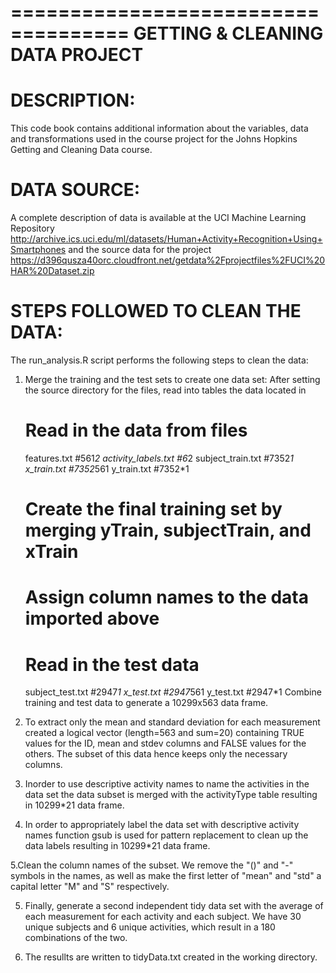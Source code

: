 ====================================
GETTING & CLEANING DATA PROJECT
====================================

DESCRIPTION:
====================
This code book contains additional information about the variables, data and transformations used in the course project for the Johns Hopkins Getting and Cleaning Data course.

DATA SOURCE:
====================
A complete description of data is available at the  UCI Machine Learning Repository 
	http://archive.ics.uci.edu/ml/datasets/Human+Activity+Recognition+Using+Smartphones 
and the source data for the project
	https://d396qusza40orc.cloudfront.net/getdata%2Fprojectfiles%2FUCI%20HAR%20Dataset.zip 

STEPS FOLLOWED TO CLEAN THE DATA:
====================================
The run_analysis.R script performs the following steps to clean the data:

1. Merge the training and the test sets to create one data set:
After setting the source directory for the files, read into tables the data located in
	# Read in the data from files
	features.txt		#561*2
	activity_labels.txt	#6*2
	subject_train.txt	#7352*1
	x_train.txt		#7352*561
	y_train.txt		#7352*1
	# Create the final training set by merging yTrain, subjectTrain, and xTrain
	# Assign column names to the data imported above
	# Read in the test data
	subject_test.txt	#2947*1
	x_test.txt		#2947*561
	y_test.txt		#2947*1
Combine training and test data to generate a 10299x563 data frame.

2. To extract only the mean and standard deviation for each measurement created a logical vector (length=563 and sum=20) containing TRUE values for the ID, mean and stdev columns and FALSE values for the others. The subset of this data hence keeps only the necessary columns.

3. Inorder to use descriptive activity names to name the activities in the data set the data subset is merged with the activityType table resulting in 10299*21 data frame.

4. In order to appropriately label the data set with descriptive activity names function gsub is used for pattern replacement to clean up the data labels resulting in 10299*21 data frame.

5.Clean the column names of the subset. We remove the "()" and "-" symbols in the names, as well as make the first letter of "mean" and "std" a capital letter "M" and "S" respectively.

5. Finally, generate a second independent tidy data set with the average of each measurement for each activity and each subject. We have 30 unique subjects and 6 unique activities, which result in a 180 combinations of the two. 

6. The resullts are written to tidyData.txt created in the working directory.
